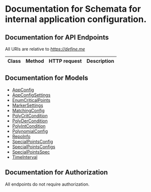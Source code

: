 # Documentation for Schemata for internal application configuration.

<a name="documentation-for-api-endpoints"></a>
## Documentation for API Endpoints

All URIs are relative to *https://define.me*

Class | Method | HTTP request | Description
------------ | ------------- | ------------- | -------------


<a name="documentation-for-models"></a>
## Documentation for Models

 - [AppConfig](.//Models/AppConfig.md)
 - [AppConfigSettings](.//Models/AppConfigSettings.md)
 - [EnumCriticalPoints](.//Models/EnumCriticalPoints.md)
 - [MarkerSettings](.//Models/MarkerSettings.md)
 - [MatchingConfig](.//Models/MatchingConfig.md)
 - [PolyCritCondition](.//Models/PolyCritCondition.md)
 - [PolyDerCondition](.//Models/PolyDerCondition.md)
 - [PolyIntCondition](.//Models/PolyIntCondition.md)
 - [PolynomialConfig](.//Models/PolynomialConfig.md)
 - [RepoInfo](.//Models/RepoInfo.md)
 - [SpecialPointsConfig](.//Models/SpecialPointsConfig.md)
 - [SpecialPointsConfigs](.//Models/SpecialPointsConfigs.md)
 - [SpecialPointsSpec](.//Models/SpecialPointsSpec.md)
 - [TimeInterval](.//Models/TimeInterval.md)


<a name="documentation-for-authorization"></a>
## Documentation for Authorization

All endpoints do not require authorization.
